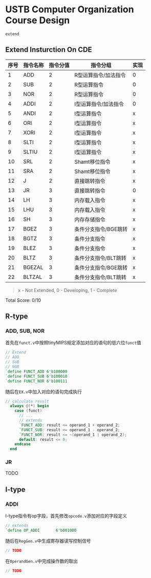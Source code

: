 # USTB Computer Organization Course Design

`extend`

## Extend Insturction On CDE

| 序号 | 指令名称 | 指令分值 | 指令分组             | 实现|
| :--- | :------- | :------- | -------------------- | --- |
| 1    | ADD      | 2        | R型运算指令/加法指令 | 0|
| 2    | SUB      | 2        | R型运算指令          | 0|
| 3    | NOR      | 2        | R型运算指令          | 0|
| 4    | ADDI     | 2        | I型运算指令/加法指令 | 0|
| 5    | ANDI     | 2        | I型运算指令          | x|
| 6    | ORI      | 2        | I型运算指令          | x|
| 7    | XORI     | 2        | I型运算指令          | x|
| 8    | SLTI     | 2        | I型运算指令          | x|
| 9    | SLTIU    | 2        | I型运算指令          | x|
| 10   | SRL      | 2        | Shamt移位指令        | x|
| 11   | SRA      | 2        | Shamt移位指令        | x|
| 12   | J        | 2        | 直接跳转指令         | x|
| 13   | JR       | 3        | 直接跳转指令         | 0|
| 14   | LH       | 3        | 内存载入指令         | x|
| 15   | LHU      | 3        | 内存载入指令         | x|
| 16   | SH       | 3        | 内存存储指令         | x|
| 17   | BGEZ     | 3        | 条件分支指令/BGE跳转 | x|
| 18   | BGTZ     | 3        | 条件分支指令         | x|
| 19   | BLEZ     | 3        | 条件分支指令         | x|
| 20   | BLTZ     | 3        | 条件分支指令/BLT跳转 | x|
| 21   | BGEZAL   | 3        | 条件分支指令/BGE跳转 | x|
| 22   | BLTZAL   | 3        | 条件分支指令/BLT跳转 | x|


> x - Not Extended, 0 - Developing, 1 - Complete

Total Score: 0/10


## R-type

### ADD, SUB, NOR

首先在`funct.v`中按照tinyMIPS规定添加对应的语句的低六位`funct`值

```verilog
// Extend
// ADD
// SUB
// NOR
`define FUNCT_ADD 6'b100000
`define FUNCT_SUB 6'b100010
`define FUNCT_NOR 6'b100111
```

随后在`EX.v`中加入对应的语句完成执行

```verilog
// calculate result
  always @(*) begin
    case (funct)
      // ...
      // extends
      `FUNCT_ADD: result <= operand_1 + operand_2;
      `FUNCT_SUB: result <= operand_1 - operand_2;
      `FUNCT_NOR: result <= ~(operand_1 | operand_2);
      default: result <= 0;
    endcase
  end
```

### JR

TODO


## I-type

### ADDI

I-type指令有op字段，首先修改`opcode.v`添加对应的字段定义

```verilog
// extends
`define OP_ADDI       6'b001000
```

随后在`RegGen.v`中生成寄存器读写控制信号

```verilog
// TODO
```

在`OperandGen.v`中完成操作数的取出

```verilog
// TODO
```


